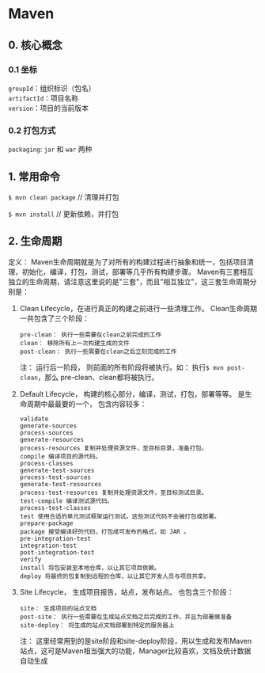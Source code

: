 # Maven

## 0. 核心概念

### 0.1 坐标
`groupId`：组织标识（包名） <br />
`artifactId`：项目名称 <br />
`version`：项目的当前版本 <br />

### 0.2 打包方式
`packaging`: `jar` 和 `war` 两种

## 1. 常用命令
`$ mvn clean package`  // 清理并打包

`$ mvn install` // 更新依赖，并打包

## 2. 生命周期
定义： Maven生命周期就是为了对所有的构建过程进行抽象和统一，包括项目清理，初始化，编译，打包，测试，部署等几乎所有构建步骤。
 Maven有三套相互独立的生命周期，请注意这里说的是"三套"，而且"相互独立"，这三套生命周期分别是：

1. Clean Lifecycle，在进行真正的构建之前进行一些清理工作。
Clean生命周期一共包含了三个阶段：
    ```
    pre-clean： 执行一些需要在clean之前完成的工作
    clean： 移除所有上一次构建生成的文件
    post-clean： 执行一些需要在clean之后立刻完成的工作
    ```
    注： 运行后一阶段， 则前面的所有阶段将被执行。如： 执行`$ mvn post-clean`，那么 pre-clean、clean都将被执行。

2. Default Lifecycle， 构建的核心部分，编译，测试，打包，部署等等。 是生命周期中最最要的一个， 包含内容较多：
    ```
    validate
    generate-sources
    process-sources
    generate-resources
    process-resources 复制并处理资源文件，至目标目录，准备打包。
    compile 编译项目的源代码。
    process-classes
    generate-test-sources
    process-test-sources
    generate-test-resources
    process-test-resources 复制并处理资源文件，至目标测试目录。
    test-compile 编译测试源代码。
    process-test-classes
    test 使用合适的单元测试框架运行测试。这些测试代码不会被打包或部署。
    prepare-package
    package 接受编译好的代码，打包成可发布的格式，如 JAR 。
    pre-integration-test
    integration-test
    post-integration-test
    verify
    install 将包安装至本地仓库，以让其它项目依赖。
    deploy 将最终的包复制到远程的仓库，以让其它开发人员与项目共享。
    ```

3. Site Lifecycle， 生成项目报告，站点，发布站点。 也包含三个阶段：
    ```
    site： 生成项目的站点文档
    post-site： 执行一些需要在生成站点文档之后完成的工作，并且为部署做准备
    site-deploy： 将生成的站点文档部署到特定的服务器上
    ```
    注： 这里经常用到的是site阶段和site-deploy阶段，用以生成和发布Maven站点，这可是Maven相当强大的功能，Manager比较喜欢，文档及统计数据自动生成
